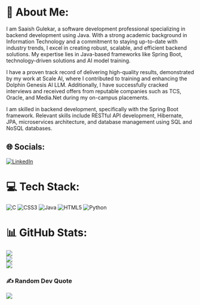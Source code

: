 # 💫 About Me:
I am Saaish Gulekar, a software development professional specializing in backend development using Java. With a strong academic background in Information Technology and a commitment to staying up-to-date with industry trends, I excel in creating robust, scalable, and efficient backend solutions. My expertise lies in Java-based frameworks like Spring Boot, technology-driven solutions and AI model training.

I have a proven track record of delivering high-quality results, demonstrated by my work at Scale AI, where I contributed to training and enhancing the Dolphin Genesis AI LLM. Additionally, I have successfully cracked interviews and received offers from reputable companies such as TCS, Oracle, and Media.Net during my on-campus placements.

I am skilled in backend development, specifically with the Spring Boot framework. Relevant skills include RESTful API development, Hibernate, JPA, microservices architecture, and database management using SQL and NoSQL databases.

## 🌐 Socials:
[![LinkedIn](https://img.shields.io/badge/LinkedIn-%230077B5.svg?logo=linkedin&logoColor=white)](https://linkedin.com/in/saaishgulekar) 

# 💻 Tech Stack:
![C](https://img.shields.io/badge/c-%2300599C.svg?style=for-the-badge&logo=c&logoColor=white) ![CSS3](https://img.shields.io/badge/css3-%231572B6.svg?style=for-the-badge&logo=css3&logoColor=white) ![Java](https://img.shields.io/badge/java-%23ED8B00.svg?style=for-the-badge&logo=java&logoColor=white) ![HTML5](https://img.shields.io/badge/html5-%23E34F26.svg?style=for-the-badge&logo=html5&logoColor=white) ![Python](https://img.shields.io/badge/python-3670A0?style=for-the-badge&logo=python&logoColor=ffdd54)
# 📊 GitHub Stats:
![](https://github-readme-stats.vercel.app/api?username=saaish2&theme=dark&hide_border=false&include_all_commits=false&count_private=false)<br/>
![](https://github-readme-streak-stats.herokuapp.com/?user=saaish2&theme=dark&hide_border=false)<br/>
![](https://github-readme-stats.vercel.app/api/top-langs/?username=saaish2&theme=dark&hide_border=false&include_all_commits=false&count_private=false&layout=compact)

### ✍️ Random Dev Quote
![](https://quotes-github-readme.vercel.app/api?type=horizontal&theme=radical)

<!-- Proudly created with GPRM ( https://gprm.itsvg.in ) -->
